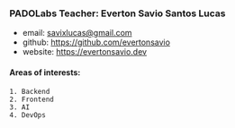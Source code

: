 ### PADOLabs Teacher: Everton Savio Santos Lucas  
* email: savixlucas@gmail.com  
* github: https://github.com/evertonsavio 
* website: https://evertonsavio.dev 
#### Areas of interests: 
```
1. Backend 
2. Frontend
3. AI
4. DevOps 
```